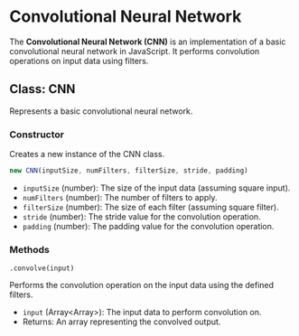 # Convolutional Neural Network

The **Convolutional Neural Network (CNN)** is an implementation of a basic convolutional neural network in JavaScript. It performs convolution operations on input data using filters.

## Class: CNN

Represents a basic convolutional neural network.

### Constructor

Creates a new instance of the CNN class.

```js
new CNN(inputSize, numFilters, filterSize, stride, padding)
```

* `inputSize` (number): The size of the input data (assuming square input).
* `numFilters` (number): The number of filters to apply.
* `filterSize` (number): The size of each filter (assuming square filter).
* `stride` (number): The stride value for the convolution operation.
* `padding` (number): The padding value for the convolution operation.

### Methods

`.convolve(input)`

Performs the convolution operation on the input data using the defined filters.

* `input` (Array<Array<number>>): The input data to perform convolution on.
* Returns: An array representing the convolved output.

